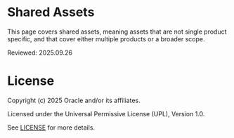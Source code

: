 # Shared Assets

This page covers shared assets, meaning assets that are not single product specific, and that cover either multiple products or a broader scope.

Reviewed: 2025.09.26


# License

Copyright (c) 2025 Oracle and/or its affiliates.

Licensed under the Universal Permissive License (UPL), Version 1.0.

See [LICENSE](https://github.com/oracle-devrel/technology-engineering/blob/main/LICENSE) for more details.
